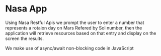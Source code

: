 # Nasa App
Using Nasa Restful Apis we prompt the user to enter a number that represents a rotaion day on Mars
Refered by Sol number, then the application will retrieve resources based on that entry and display
on the screen the results.

We make use of async/await non-blocking code in JavaScript
